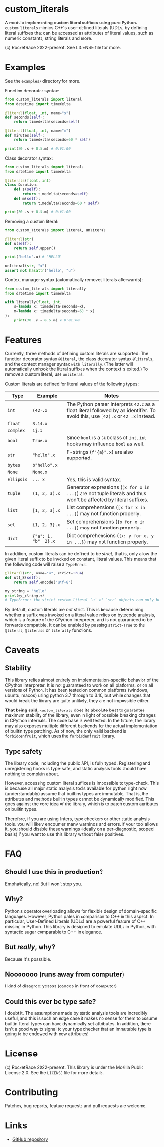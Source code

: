 custom_literals
===============

A module implementing custom literal suffixes using pure Python. `custom_literals` 
mimics C++'s user-defined literals (UDLs) by defining literal suffixes that can 
be accessed as attributes of literal values, such as numeric constants, string 
literals and more.

(c) RocketRace 2022-present. See LICENSE file for more.

Examples
========

See the `examples/` directory for more.

Function decorator syntax:
```py
from custom_literals import literal
from datetime import timedelta

@literal(float, int, name="s")
def seconds(self):
    return timedelta(seconds=self)

@literal(float, int, name="m")
def minutes(self):
    return timedelta(seconds=60 * self)

print(30 .s + 0.5.m) # 0:01:00
```
Class decorator syntax:
```py
from custom_literals import literals
from datetime import timedelta

@literals(float, int)
class Duration:
    def s(self):
        return timedelta(seconds=self)
    def m(self):
        return timedelta(seconds=60 * self)

print(30 .s + 0.5.m) # 0:01:00
```
Removing a custom literal:
```py
from custom_literals import literal, unliteral

@literal(str)
def u(self):
    return self.upper()

print("hello".u) # "HELLO"

unliteral(str, "u")
assert not hasattr("hello", "u")
```
Context manager syntax (automatically removes literals afterwards):
```py
from custom_literals import literally
from datetime import timedelta

with literally(float, int, 
    s=lambda x: timedelta(seconds=x), 
    m=lambda x: timedelta(seconds=60 * x)
):
    print(30 .s + 0.5.m) # 0:01:00
```

Features
========

Currently, three methods of defining custom literals are supported:
The function decorator syntax `@literal`, the class decorator syntax `@literals`, and the
context manager syntax `with literally`. (The latter will automatically unhook the literal
suffixes when the context is exited.) To remove a custom literal, use `unliteral`.

Custom literals are defined for literal values of the following types:

| Type | Example | Notes |
|------|---------|-------|
| `int` | `(42).x` | The Python parser interprets `42.x` as a float literal followed by an identifier. To avoid this, use `(42).x` or `42 .x` instead. |
| `float` | `3.14.x` | |
| `complex` | `1j.x` | |
| `bool` | `True.x` | Since `bool` is a subclass of `int`, `int` hooks may influence `bool` as well. |
| `str` | `"hello".x` | F-strings (`f"{a}".x`) are also supported. |
| `bytes` | `b"hello".x` | |
| `None` | `None.x` | |
| `Ellipsis` | `....x` | Yes, this is valid syntax. |
| `tuple` | `(1, 2, 3).x` | Generator expressions (`(x for x in ...)`) are not tuple literals and thus won't be affected by literal suffixes. |
| `list` | `[1, 2, 3].x` | List comprehensions (`[x for x in ...]`) may not function properly. |
| `set` | `{1, 2, 3}.x` | Set comprehensions (`{x for x in ...}`) may not function properly. |
| `dict` | `{"a": 1, "b": 2}.x` | Dict comprehensions (`{x: y for x, y in ...}`) may not function properly. |

In addition, custom literals can be defined to be *strict*, that is, only allow the given 
literal suffix to be invoked on constant, literal values. This means that the following 
code will raise a `TypeError`:

```py
@literal(str, name="u", strict=True)
def utf_8(self):
    return self.encode("utf-8")

my_string = "hello"
print(my_string.u) 
# TypeError: the strict custom literal `u` of `str` objects can only be invoked on literal values
```

By default, custom literals are *not* strict. This is because determining whether a suffix was
invoked on a literal value relies on bytecode analysis, which is a feature of the CPython
interpreter, and is not guaranteed to be forwards compatible. It can be enabled by passing 
`strict=True` to the `@literal`, `@literals` or `literally` functions.

Caveats
========

Stability
---------

This library relies almost entirely on implementation-specific behavior of the CPython
interpreter. It is not guaranteed to work on all platforms, or on all versions of Python.
It has been tested on common platforms (windows, ubuntu, macos) using python 3.7 through
to 3.10, but while changes that would break the library are quite unlikely, they are not
impossible either.

**That being said,** `custom_literals` does its absolute best to guarantee maximum 
stability of the library, even in light of possible breaking changes in CPython internals.
The code base is well tested. In the future, the library may also exposes multiple 
different backends for the actual implementation of builtin type patching. As of now,
the only valid backend is `forbiddenfruit`, which uses the `forbiddenfruit` library.

Type safety
-----------

The library code, including the public API, is fully typed. Registering and unregistering
hooks is type-safe, and static analysis tools should have nothing to complain about.

However, accessing custom literal suffixes is impossible to type-check. This is because
all major static  analysis tools available for python right now (understandably) assume 
that builtins types are immutable. That is, the attributes and methods builtin types 
cannot be dynamically modified. This goes against the core idea of the library, which 
is to patch custom attributes on builtin types. 

Therefore, if you are using linters, type checkers or other static analysis tools, you 
will likely encounter many warnings and errors. If your tool allows it, you should disable 
these warnings (ideally on a per-diagnostic, scoped basis) if you want to use this library 
without false positives.

FAQ
=====

Should I use this in production?
-------------------------------

Emphatically, no! But I won't stop you.

Why?
-----

Python's operator overloading allows for flexible design of domain-specific languages. 
However, Python pales in comparison to C++ in this aspect. In particular, User-Defined 
Literals (UDLs) are a powerful feature of C++ missing in Python. This library is designed
to emulate UDLs in Python, with syntactic sugar comparable to C++ in elegance.

But *really*, why?
-------------------

Because it's posssible.

Nooooooo (runs away from computer)
----------------------------------

I kind of disagree: yessss (dances in front of computer)

Could this ever be type safe?
-----------------------------

I doubt it. The assumptions made by static analysis tools are incredibly useful, and
this is such an edge case it makes no sense for them to assume builtin literal types can have
dynamically set attributes. In addition, there isn't a good way to signal to your type 
checker that an immutable type is going to be endowed with new attributes!

License
=======

(c) RocketRace 2022-present. This library is under the Mozilla Public License 2.0. 
See the `LICENSE` file for more details.

Contributing
============

Patches, bug reports, feature requests and pull requests  are welcome.

Links
=====

* [GitHub repository](https://github.com/RocketRace/custom_literals)
